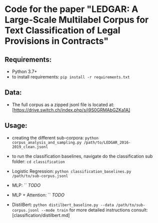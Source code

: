 # Code for the paper "LEDGAR: A Large-Scale Multilabel Corpus for Text Classification of Legal Provisions in Contracts"

## Requirements:
* Python 3.7+
* to install requirements: `pip install -r requirements.txt`

## Data:

* The full corpus as a zipped jsonl file
 is located at: [https://drive.switch.ch/index.php/s/j9S0GRMAbGZKa1A]

## Usage:

* creating the different sub-corpora:
 `python corpus_analysis_and_sampling.py /path/to/LEDGAR_2016-2019_clean.jsonl`

* to run the classification baselines, navigate do the classification sub folder: 
`cd classification`
* Logistic Regression: `python classification_baselines.py /path/to/sub-corpus.jsonl`
* MLP: `` _TODO_
* MLP + Attention: `` _TODO_
* DistilBert: `python distilbert_baseline.py --data /path/to/sub-corpus.jsonl --mode train`
for more detailed instructions consult: [classification/distilbert.md]
